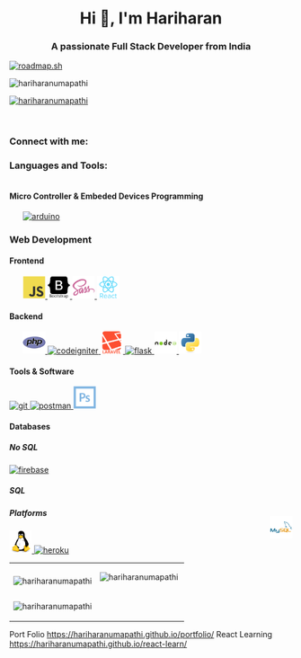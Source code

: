 <h1 align="center">Hi 👋, I'm Hariharan</h1>
<h3 align="center">A passionate Full Stack Developer from India</h3>
<a href="https://roadmap.sh"><img src="https://api.roadmap.sh/v1-badge/wide/649b0879d99c9d67319ab1a0?variant=dark&roadmaps=backend%2Cvue%2Cjava" alt="roadmap.sh"/></a>
<p align="left"> <img
    src="https://komarev.com/ghpvc/?username=hariharanumapathi&label=Profile%20views&color=0e75b6&style=flat"
    alt="hariharanumapathi" /> </p>

<p align="left"> <a href="https://github.com/ryo-ma/github-profile-trophy"><img
      src="https://github-profile-trophy.vercel.app/?username=hariharanumapathi" alt="hariharanumapathi" /></a> </p>

<p align="left"> <a href="https://twitter.com/" target="blank"><img
      src="https://img.shields.io/twitter/follow/?logo=twitter&style=for-the-badge" alt="" /></a> </p>

<h3 align="left">Connect with me:</h3>
<p align="left">
</p>

<h3 align="left">Languages and Tools:</h3>
<p align="left">
<div style='display:flex;'>
  <div style='width:50%'></div>
  <div style='width:50%'></div>
</div>
<h4>Micro Controller & Embeded Devices Programming</h4>
<ul>
  <div>
    <a href="https://www.arduino.cc/" target="_blank" rel="noreferrer">
      <img src="https://cdn.worldvectorlogo.com/logos/arduino-1.svg" alt="arduino" width="40" height="40" />
    </a>
  </div>
</ul>
<h3>Web Development</h3>
<h4> Frontend </h4>
<ul>
  <div>
    <a href="https://developer.mozilla.org/en-US/docs/Web/JavaScript" target="_blank" rel="noreferrer"> <img
        src="https://raw.githubusercontent.com/devicons/devicon/master/icons/javascript/javascript-original.svg"
        alt="javascript" width="40" height="40" /> </a>
    <a href="https://getbootstrap.com" target="_blank" rel="noreferrer">
      <img src="https://raw.githubusercontent.com/devicons/devicon/master/icons/bootstrap/bootstrap-plain-wordmark.svg"
        alt="bootstrap" width="40" height="40" /> </a>
    <a href="https://sass-lang.com" target="_blank" rel="noreferrer"> <img
        src="https://raw.githubusercontent.com/devicons/devicon/master/icons/sass/sass-original.svg" alt="sass"
        width="40" height="40" /> </a>
    <a href="https://reactjs.org/" target="_blank" rel="noreferrer"> <img
        src="https://raw.githubusercontent.com/devicons/devicon/master/icons/react/react-original-wordmark.svg"
        alt="react" width="40" height="40" /> </a>
  </div>
</ul>
<h4>Backend </h4>
<ul>
  <div>
    <a href="https://www.php.net" target="_blank" rel="noreferrer"> <img
        src="https://raw.githubusercontent.com/devicons/devicon/master/icons/php/php-original.svg" alt="php" width="40"
        height="40" /> </a>
    <a href="https://codeigniter.com" target="_blank" rel="noreferrer">
      <img src="https://cdn.worldvectorlogo.com/logos/codeigniter.svg" alt="codeigniter" width="40" height="40" /> </a>
    <a href="https://laravel.com/" target="_blank" rel="noreferrer">
      <img src="https://raw.githubusercontent.com/devicons/devicon/master/icons/laravel/laravel-plain-wordmark.svg"
        alt="laravel" width="40" height="40" /> </a>
    <a href="https://flask.palletsprojects.com/" target="_blank" rel="noreferrer"> <img
        src="https://www.vectorlogo.zone/logos/pocoo_flask/pocoo_flask-icon.svg" alt="flask" width="40" height="40" />
    </a>
    <a href="https://nodejs.org" target="_blank" rel="noreferrer"> <img
        src="https://raw.githubusercontent.com/devicons/devicon/master/icons/nodejs/nodejs-original-wordmark.svg"
        alt="nodejs" width="40" height="40" /> </a>
    <a href="https://www.python.org" target="_blank" rel="noreferrer"> <img
        src="https://raw.githubusercontent.com/devicons/devicon/master/icons/python/python-original.svg" alt="python"
        width="40" height="40" /> </a>
  </div>
</ul>



<h4>Tools & Software </h4>
<div>
  <a href="https://git-scm.com/" target="_blank" rel="noreferrer">
    <img src="https://www.vectorlogo.zone/logos/git-scm/git-scm-icon.svg" alt="git" width="40" height="40" /> </a>
  <a href="https://postman.com" target="_blank" rel="noreferrer"> <img
      src="https://www.vectorlogo.zone/logos/getpostman/getpostman-icon.svg" alt="postman" width="40" height="40" />
  </a>
  <a href="https://www.photoshop.com/en" target="_blank" rel="noreferrer"> <img
      src="https://raw.githubusercontent.com/devicons/devicon/master/icons/photoshop/photoshop-line.svg" alt="photoshop"
      width="40" height="40" /> </a>
</div>

<h4>Databases</h4>
<div>
  <div>
  <h5>No SQL</h5>
<a href="https://firebase.google.com/" target="_blank" rel="noreferrer">
  <img src="https://www.vectorlogo.zone/logos/firebase/firebase-icon.svg" alt="firebase" width="40" height="40" /> </a>
<h5>SQL</h5>
  
  </div>
  <div width="50%" style="float:right;">
  <ul>

  <a href="https://www.mysql.com/" target="_blank" rel="noreferrer"> <img
      src="https://raw.githubusercontent.com/devicons/devicon/master/icons/mysql/mysql-original-wordmark.svg"
      alt="mysql" width="40" height="40" /> </a>

  </p>

</ul>
  </div>
</div>


<h5>Platforms</h5>
<a href="https://www.linux.org/" target="_blank" rel="noreferrer">
  <img src="https://raw.githubusercontent.com/devicons/devicon/master/icons/linux/linux-original.svg" alt="linux"
    width="40" height="40" /> </a>
<a href="https://heroku.com" target="_blank" rel="noreferrer"> <img
    src="https://www.vectorlogo.zone/logos/heroku/heroku-icon.svg" alt="heroku" width="40" height="40" /> </a>

<div>

</div>
<table>
  <tbody>
    <tr>
      <td>
        <p><img align="right" src="https://github-readme-streak-stats.herokuapp.com/?user=hariharanumapathi&"
            alt="hariharanumapathi" /></p>
      </td>
      <td>
        <p>&nbsp;<img align="left"
            src="https://github-readme-stats.vercel.app/api?username=hariharanumapathi&show_icons=true&locale=en"
            alt="hariharanumapathi" /></p>
      </td>
    </tr>
    <tr>
      <td>
        <p>
          <img align="center"
            src="https://github-readme-stats.vercel.app/api/top-langs?username=hariharanumapathi&show_icons=true&locale=en&layout=compact"
            alt="hariharanumapathi" />
        </p>
      </td>
    </tr>
  </tbody>
</table>




Port Folio
https://hariharanumapathi.github.io/portfolio/
React Learning
https://hariharanumapathi.github.io/react-learn/
